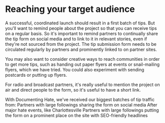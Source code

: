 # Reaching your target audience

A successful, coordinated launch should result in a first batch of tips. But you'll want to remind people about the project so that you can receive tips on a regular basis. So it's important to remind partners to continually share the tip form on social media and to link to it in relevant stories, even if they're not sourced from the project. The tip submission form needs to be circulated regularly by partners and prominently linked to on partner sites.

You may also want to consider creative ways to reach communities in order to get more tips, such as handing out paper flyers at events or snail-mailing flyers, which we have tried. You could also experiment with sending postcards or putting up flyers.

For radio and broadcast partners, it's really useful to mention the project on air and direct people to the form, so it's useful to have a short link.

With Documenting Hate, we've received our biggest batches of tip traffic from: Partners with large followings sharing the form on social media After major hate events, like Charlottesville Partners with large followings putting the form on a prominent place on the site with SEO-friendly headlines

